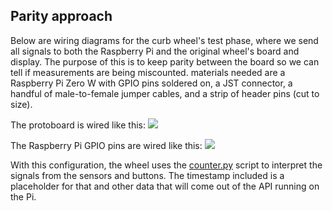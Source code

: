 ## Parity approach

Below are wiring diagrams for the curb wheel's test phase, where we send all signals to both the Raspberry Pi and the original wheel's board and display. The purpose of this is to keep parity between the board so we can tell if measurements are being miscounted. materials needed are a Raspberry Pi Zero W with GPIO pins soldered on, a JST connector, a handful of male-to-female jumper cables, and a strip of header pins (cut to size).

The protoboard is wired like this:
![](https://github.com/sharedstreets/curb-wheel/blob/master/parity_wiring_and_scripts/protoboard.JPG)

The Raspberry Pi GPIO pins are wired like this:
![](https://github.com/sharedstreets/curb-wheel/blob/master/parity_wiring_and_scripts/gpio.png)

With this configuration, the wheel uses the [counter.py](https://github.com/sharedstreets/curb-wheel/blob/master/parity_wiring_and_scripts/counter.py) script to interpret the signals from the sensors and buttons. The timestamp included is a placeholder for that and other data that will come out of the API running on the Pi.
